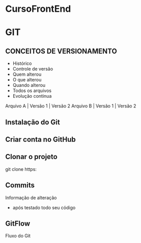 # CursoFrontEnd

# GIT
## CONCEITOS DE VERSIONAMENTO
 - Histórico
 - Controle de versão
 - Quem alterou
 - O que alterou
 - Quando alterou
 - Todos os arquivos
 - Evolução continua

 Arquivo A   | Versão 1  | Versão 2
 Arquivo B   | Versão 1  | Versão 2

 ## Instalação do Git

 ## Criar conta no GitHub

 ## Clonar o projeto   
 git clone https:

 ## Commits
 Informação de alteração
 - após testado todo seu código

## GitFlow
Fluxo do Git
